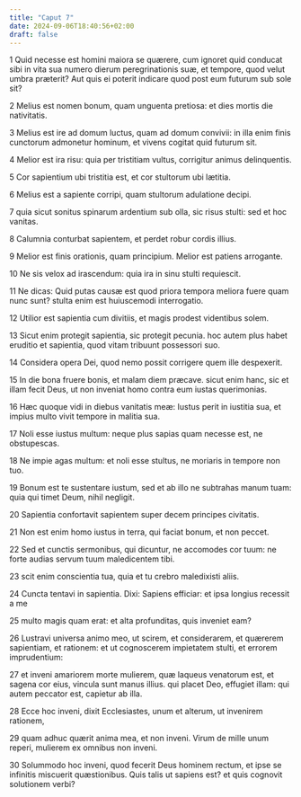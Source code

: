 ```yaml
---
title: "Caput 7"
date: 2024-09-06T18:40:56+02:00
draft: false
---
```




1 Quid necesse est homini maiora se quærere, cum ignoret quid conducat sibi in vita sua numero dierum peregrinationis suæ, et tempore, quod velut umbra præterit? Aut quis ei poterit indicare quod post eum futurum sub sole sit?

2 Melius est nomen bonum, quam unguenta pretiosa: et dies mortis die nativitatis.

3 Melius est ire ad domum luctus, quam ad domum convivii: in illa enim finis cunctorum admonetur hominum, et vivens cogitat quid futurum sit.

4 Melior est ira risu: quia per tristitiam vultus, corrigitur animus delinquentis.

5 Cor sapientium ubi tristitia est, et cor stultorum ubi lætitia.

6 Melius est a sapiente corripi, quam stultorum adulatione decipi.

7 quia sicut sonitus spinarum ardentium sub olla, sic risus stulti: sed et hoc vanitas.

8 Calumnia conturbat sapientem, et perdet robur cordis illius.

9 Melior est finis orationis, quam principium. Melior est patiens arrogante.

10 Ne sis velox ad irascendum: quia ira in sinu stulti requiescit.

11 Ne dicas: Quid putas causæ est quod priora tempora meliora fuere quam nunc sunt? stulta enim est huiuscemodi interrogatio.

12 Utilior est sapientia cum divitiis, et magis prodest videntibus solem.

13 Sicut enim protegit sapientia, sic protegit pecunia. hoc autem plus habet eruditio et sapientia, quod vitam tribuunt possessori suo.

14 Considera opera Dei, quod nemo possit corrigere quem ille despexerit.

15 In die bona fruere bonis, et malam diem præcave. sicut enim hanc, sic et illam fecit Deus, ut non inveniat homo contra eum iustas querimonias.

16 Hæc quoque vidi in diebus vanitatis meæ: Iustus perit in iustitia sua, et impius multo vivit tempore in malitia sua.

17 Noli esse iustus multum: neque plus sapias quam necesse est, ne obstupescas.

18 Ne impie agas multum: et noli esse stultus, ne moriaris in tempore non tuo.

19 Bonum est te sustentare iustum, sed et ab illo ne subtrahas manum tuam: quia qui timet Deum, nihil negligit.

20 Sapientia confortavit sapientem super decem principes civitatis.

21 Non est enim homo iustus in terra, qui faciat bonum, et non peccet.

22 Sed et cunctis sermonibus, qui dicuntur, ne accomodes cor tuum: ne forte audias servum tuum maledicentem tibi.

23 scit enim conscientia tua, quia et tu crebro maledixisti aliis.

24 Cuncta tentavi in sapientia. Dixi: Sapiens efficiar: et ipsa longius recessit a me

25 multo magis quam erat: et alta profunditas, quis inveniet eam?

26 Lustravi universa animo meo, ut scirem, et considerarem, et quærerem sapientiam, et rationem: et ut cognoscerem impietatem stulti, et errorem imprudentium:

27 et inveni amariorem morte mulierem, quæ laqueus venatorum est, et sagena cor eius, vincula sunt manus illius. qui placet Deo, effugiet illam: qui autem peccator est, capietur ab illa.

28 Ecce hoc inveni, dixit Ecclesiastes, unum et alterum, ut invenirem rationem,

29 quam adhuc quærit anima mea, et non inveni. Virum de mille unum reperi, mulierem ex omnibus non inveni.

30 Solummodo hoc inveni, quod fecerit Deus hominem rectum, et ipse se infinitis miscuerit quæstionibus. Quis talis ut sapiens est? et quis cognovit solutionem verbi?

